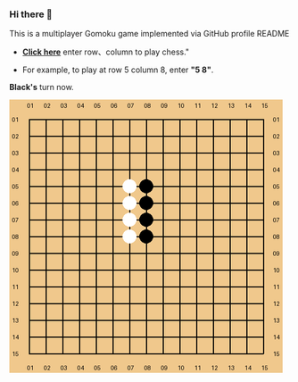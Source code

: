 <!-- ### Hi there 👋
- 🔎   I’m currently researching panoramic understanding at the **[CV:PU Lab](https://yangkailun.com/team.html)**.
-  📔 My research involves areas such as mechanical engineering, automation, and computer vision. 
- 💗 If my project has been helpful to you, you can click the link below to donate me a cup of coffee. **[Here](https://losehu.github.io/payment-codes)**

Thank you very much to everyone who has helped me! **[Details](https://losehu.com/payment-codes/#%E6%89%93%E8%B5%8F%E5%90%8D%E5%8D%95)** -->
 

### Hi there 👋
This is a multiplayer Gomoku game implemented via GitHub profile README

* [**Click here**](https://github.com/losehu/losehu/issues/new?title=next%20step) enter row、column to play chess."

* For example, to play at row 5 column 8, enter **"5 8"**.

**Black's** turn now.

<!-- flag -->
![chessboard](./4MrtL9Zv.png)
